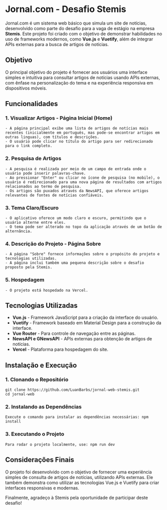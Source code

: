 # Jornal.com - Desafio Stemis

Jornal.com é um sistema web básico que simula um site de notícias, desenvolvido como parte do desafio para a vaga de estágio na empresa **Stemis**. Este projeto foi criado com o objetivo de demonstrar habilidades no uso de frameworks modernos, como **Vue.js** e **Vuetify**, além de integrar APIs externas para a busca de artigos de notícias.

## Objetivo

O principal objetivo do projeto é fornecer aos usuários uma interface simples e intuitiva para consultar artigos de notícias usando APIs externas, com ênfase na personalização do tema e na experiência responsiva em dispositivos móveis.

## Funcionalidades

### 1. **Visualizar Artigos - Página Inicial (Home)**
    - A página principal exibe uma lista de artigos de notícias mais recentes (inicialmente em português, mas pode-se encontrar artigos em outras linguas), com títulos e descrições.
    - O usuário pode clicar no título do artigo para ser redirecionado para o link completo.

### 2. **Pesquisa de Artigos**
    - A pesquisa é realizada por meio de um campo de entrada onde o usuário pode inserir palavras-chave.
    - Ao pressionar "Enter" ou clicar no ícone de pesquisa (no mobile), o usuário é redirecionado para uma nova página de resultados com artigos relacionados ao termo de pesquisa.
    - Os artigos são puxados através da NewsAPI, que oferece artigos relevantes de fontes de notícias confiáveis.

### 3. **Tema Claro/Escuro**
    - O aplicativo oferece um modo claro e escuro, permitindo que o usuário alterne entre eles.
    - O tema pode ser alterado no topo da aplicação através de um botão de alternância.

### 4. **Descrição do Projeto - Página Sobre**
    - A página "Sobre" fornece informações sobre o propósito do projeto e tecnologias utilizadas.
    - A página inclui também uma pequena descrição sobre o desafio proposto pela Stemis.

### 5. **Hospedagem**
    - O projeto está hospedado na Vercel.

## Tecnologias Utilizadas
- **Vue.js** - Framework JavaScript para a criação da interface do usuário.
- **Vuetify** - Framework baseado em Material Design para a construção da interface.
- **Vue Router** - Para controle de navegação entre as páginas.
- **NewsAPI e GNewsAPI** - APIs externas para obtenção de artigos de notícias.
- **Vercel** - Plataforma para hospedagem do site.

## Instalação e Execução

### 1. **Clonando o Repositório**
    git clone https://github.com/LuanBarbs/jornal-web-stemis.git
    cd jornal-web

### 2. **Instalando as Dependências**
    Execute o comando para instalar as dependências necessárias: npm install

### 3. **Executando o Projeto**
    Para rodar o projeto localmente, use: npm run dev

## Considerações Finais
O projeto foi desenvolvido com o objetivo de fornecer uma experiência simples de consulta de artigos de notícias, utilizando APIs externas. Ele também demonstra como utilizar as tecnologias Vue.js e Vuetify para criar interfaces responsivas e modernas.

Finalmente, agradeço à Stemis pela oportunidade de participar deste desafio!
